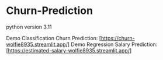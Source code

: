 # Churn-Prediction

python version 3.11

Demo Classification Churn Prediction: [https://churn-wolfie8935.streamlit.app/]
Demo Regression Salary Prediction: [https://estimated-salary-wolfie8935.streamlit.app/]
